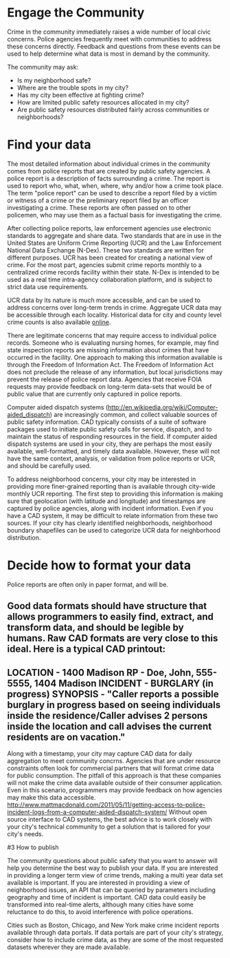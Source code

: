 # Engage the Community

Crime in the community immediately raises a wide number of local civic concerns. Police agencies frequently meet with communities to address these concerns directly.  Feedback and questions from these events can be used to help determine what data is most in demand by the community.

The community may ask:
* Is my neighborhood safe?
* Where are the trouble spots in my city?
* Has my city been effective at fighting crime?
* How are limited public safety resources allocated in my city?
* Are public safety resources distributed fairly across communities or neighborhoods?

# Find your data

The most detailed information about individual crimes in the community comes from police reports that are created by public safety agencies.  A police report is a description of facts surrounding a crime. The report is used to report who, what, when, where, why and/or how a crime took place. The term "police report" can be used to describe a report filed by a victim or witness of a crime or the preliminary report filed by an officer investigating a crime. These reports are often passed on to other policemen, who may use them as a factual basis for investigating the crime. 

After collecting police reports, law enforcement agencies use electronic standards to aggregate and share data.  Two standards that are in use in the United States are Uniform Crime Reporting (UCR) and the Law Enforcement National Data Exchange (N-Dex).  These two standards are written for different purposes.  UCR has been created for creating a national view of crime.  For the most part, agencies submit crime reports monthly to a centralized crime records facility within their state. N-Dex is intended to be used as a real time intra-agency collaboration platform, and is subject to strict data use requirements. 

UCR data by its nature is much more accessible, and can be used to address concerns over long-term trends in crime. Aggregate UCR data may be accessible through each locality.  Historical data for city and county level crime counts is also available [online](http://www.bjs.gov/ucrdata/). 

There are legitimate concerns that may require access to individual police records.  Someone who is evaluating nursing homes, for example, may find state inspection reports are missing information about crimes that have occurred in the facility.  One approach to making this information available is through the Freedom of Information Act. The Freedom of Information Act does not preclude the release of any information, but local jurisdictions may prevent the release of police report data.  Agencies that receive FOIA requests may provide feedback on long-term data-sets that would be of public value that are currently only captured in police reports.

Computer aided dispatch systems (http://en.wikipedia.org/wiki/Computer-aided_dispatch) are increasingly common, and collect valuable sources of public safety information.  CAD typically consists of a suite of software packages used to initiate public safety calls for service, dispatch, and to maintain the status of responding resources in the field. If computer aided dispatch systems are used in your city, they are perhaps the most easily available, well-formatted, and timely data available.  However, these will not have the same context, analysis, or validation from police reports or UCR, and should be carefully used.

To address neighborhood concerns, your city may be interested in providing more finer-grained reporting than is available through city-wide monthly UCR reporting.  The first step to providing this information is making sure that geolocation (with latitude and longitude) and timestamps are captured by police agencies, along with incident information.  Even if you have a CAD system, it may be difficult to relate information from these two sources.   If your city has clearly identified neighborhoods, neighborhood boundary shapefiles can be used to categorize UCR data for neighborhood distribution.

# Decide how to format your data

Police reports are often only in paper format, and will be.

Good data formats should have structure that allows programmers to easily find, extract, and transform data, and should be legible by humans.  Raw CAD formats are very close to this ideal.
Here is a typical CAD printout:
-----------------------------------
LOCATION - 1400 Madison
RP       - Doe, John, 555-5555, 1404 Madison
INCIDENT - BURGLARY (in progress)
SYNOPSIS - "Caller reports a possible burglary in progress based on seeing individuals 
inside the residence/Caller advises 2 persons inside the location and call advises 
the current residents are on vacation."
-----------------------------------

Along with a timestamp, your city may capture CAD data for daily aggregation to meet community concrns.  Agencies that are under resource constraints often look for commercial partners that will format crime data for public consumption.  The pitfall of this approach is that these companies will not make the crime data available outside of their consumer application.  Even in this scenario, programmers may provide feedback on how agencies may make this data accessible.  http://www.mattmacdonald.com/2011/05/11/getting-access-to-police-incident-logs-from-a-computer-aided-dispatch-system/  Without open source interface to CAD systems, the best advice is to work closely with your city's technical community to get a solution that is tailored for your city's needs.

#3 How to publish

The community questions about public safety that you want to answer will help you determine the best way to publish your data. If you are interested in providing a longer term view of crime trends, making a multi year data set available is important.  If you are interested in providing a view of neighborhood issues, an API that can be queried by parameters including geography and time of incident is important.  CAD data could easily be transformed into real-time alerts, although many cities have some reluctance to do this, to avoid interference with police operations.

Cities such as Boston, Chicago, and New York make crime incident reports available through data portals.  If data portals are part of your city's strategy, consider how to include crime data, as they are some of the most requested datasets wherever they are made available.




